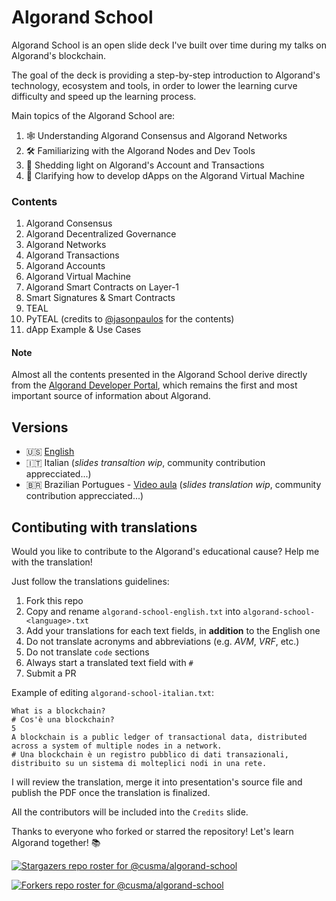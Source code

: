 # Algorand School
Algorand School is an open slide deck I've built over time during my talks on 
Algorand's blockchain.

The goal of the deck is providing a step-by-step introduction to Algorand's 
technology, ecosystem and tools, in order to lower the learning curve difficulty 
and speed up the learning process. 

Main topics of the Algorand School are:

1. 🕸 Understanding Algorand Consensus and Algorand Networks
2. 🛠 Familiarizing with the Algorand Nodes and Dev Tools
3. 🤝 Shedding light on Algorand's Account and Transactions
4. 🤖 Clarifying how to develop dApps on the Algorand Virtual Machine

### Contents
1. Algorand Consensus
2. Algorand Decentralized Governance
3. Algorand Networks
4. Algorand Transactions
5. Algorand Accounts
6. Algorand Virtual Machine
7. Algorand Smart Contracts on Layer-1
8. Smart Signatures & Smart Contracts
9. TEAL
10. PyTEAL (credits to [@jasonpaulos](https://github.com/jasonpaulos) for the contents)
11. dApp Example & Use Cases

#### Note
Almost all the contents presented in the Algorand School derive directly from 
the [Algorand Developer Portal](https://developer.algorand.org/), which 
remains the first and most important source of information about Algorand.

## Versions
- 🇺🇸 [English](https://github.com/cusma/algorand-school/blob/main/algorand-school-english.pdf)
- 🇮🇹 Italian (_slides transaltion wip_, community contribution apprecciated...)
- 🇧🇷 Brazilian Portugues - [Video aula](https://www.youtube.com/watch?v=Wl2JDXudGrM) (_slides translation wip_, community contribution apprecciated...)

## Contibuting with translations
Would you like to contribute to the Algorand's educational cause? Help me with 
the translation!

Just follow the translations guidelines:
1. Fork this repo
2. Copy and rename `algorand-school-english.txt` into `algorand-school-<language>.txt`
3. Add your translations for each text fields, in **addition** to the English one
4. Do not translate acronyms and abbreviations (e.g. _AVM_, _VRF_, etc.)
5. Do not translate `code` sections
6. Always start a translated text field with `#`
7. Submit a PR

Example of editing `algorand-school-italian.txt`:
```
What is a blockchain?
# Cos'è una blockchain?
5
A blockchain is a public ledger of transactional data, distributed across a system of multiple nodes in a network.
# Una blockchain è un registro pubblico di dati transazionali, distribuito su un sistema di molteplici nodi in una rete.
```

I will review the translation, merge it into presentation's source file and 
publish the PDF once the translation is finalized.

All the contributors will be included into the `Credits` slide.

Thanks to everyone who forked or starred the repository! Let's learn Algorand together! 📚

[![Stargazers repo roster for @cusma/algorand-school](https://reporoster.com/stars/dark/cusma/algorand-school)](https://github.com/cusma/algorand-school/stargazers)

[![Forkers repo roster for @cusma/algorand-school](https://reporoster.com/forks/dark/cusma/algorand-school)](https://github.com/cusma/algorand-school/network/members)
